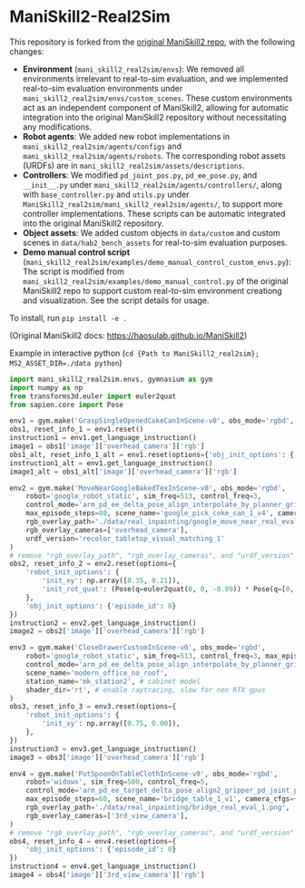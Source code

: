 # ManiSkill2-Real2Sim

This repository is forked from the [original ManiSkill2 repo](https://github.com/haosulab/ManiSkill2), with the following changes:
- **Environment** (`mani_skill2_real2sim/envs`): We removed all environments irrelevant to real-to-sim evaluation, and we implemented real-to-sim evaluation environments under `mani_skill2_real2sim/envs/custom_scenes`. These custom environments act as an independent component of ManiSkill2, allowing for automatic integration into the original ManiSkill2 repository without necessitating any modifications.
- **Robot agents**: We added new robot implementations in `mani_skill2_real2sim/agents/configs` and `mani_skill2_real2sim/agents/robots`. The corresponding robot assets (URDFs) are in `mani_skill2_real2sim/assets/descriptions`.
- **Controllers**: We modified `pd_joint_pos.py`, `pd_ee_pose.py`, and `__init__.py` under `mani_skill2_real2sim/agents/controllers/`, along with `base_controller.py` and `utils.py` under `ManiSkill2_real2sim/mani_skill2_real2sim/agents/`, to support more controller implementations. These scripts can be automatic integrated into the original ManiSkill2 repository.
- **Object assets**: We added custom objects in `data/custom` and custom scenes in `data/hab2_bench_assets` for real-to-sim evaluation purposes.
- **Demo manual control script** (`mani_skill2_real2sim/examples/demo_manual_control_custom_envs.py`): The script is modified from `mani_skill2_real2sim/examples/demo_manual_control.py` of the original ManiSkill2 repo to support custom real-to-sim environment creationg and visualization. See the script details for usage.


To install, run `pip install -e .`

(Original ManiSkill2 docs: https://haosulab.github.io/ManiSkill2)

Example in interactive python (`cd {Path to ManiSkill2_real2sim}; MS2_ASSET_DIR=./data python`)

```python
import mani_skill2_real2sim.envs, gymnasium as gym
import numpy as np
from transforms3d.euler import euler2quat
from sapien.core import Pose

env1 = gym.make('GraspSingleOpenedCokeCanInScene-v0', obs_mode='rgbd', prepackaged_config=True)
obs1, reset_info_1 = env1.reset()
instruction1 = env1.get_language_instruction()
image1 = obs1['image']['overhead_camera']['rgb']
obs1_alt, reset_info_1_alt = env1.reset(options={'obj_init_options': {'init_xy': [-0.35, -0.02], 'orientation': 'laid_vertically'}}) 
instruction1_alt = env1.get_language_instruction()
image1_alt = obs1_alt['image']['overhead_camera']['rgb']

env2 = gym.make('MoveNearGoogleBakedTexInScene-v0', obs_mode='rgbd', 
    robot='google_robot_static', sim_freq=513, control_freq=3,
    control_mode='arm_pd_ee_delta_pose_align_interpolate_by_planner_gripper_pd_joint_target_delta_pos_interpolate_by_planner',
    max_episode_steps=80, scene_name='google_pick_coke_can_1_v4', camera_cfgs={"add_segmentation": True},
    rgb_overlay_path='./data/real_inpainting/google_move_near_real_eval_1.png',
    rgb_overlay_cameras=['overhead_camera'],
    urdf_version='recolor_tabletop_visual_matching_1'
)
# remove "rgb_overlay_path", "rgb_overlay_cameras", and "urdf_version" if you do not want to overlay the real background
obs2, reset_info_2 = env2.reset(options={
    'robot_init_options': {
        'init_xy': np.array([0.35, 0.21]),
        'init_rot_quat': (Pose(q=euler2quat(0, 0, -0.09)) * Pose(q=[0, 0, 0, 1])).q,
    },
    'obj_init_options': {'episode_id': 0}
})
instruction2 = env2.get_language_instruction()
image2 = obs2['image']['overhead_camera']['rgb']

env3 = gym.make('CloseDrawerCustomInScene-v0', obs_mode='rgbd', 
    robot='google_robot_static', sim_freq=513, control_freq=3, max_episode_steps=113, 
    control_mode='arm_pd_ee_delta_pose_align_interpolate_by_planner_gripper_pd_joint_target_delta_pos_interpolate_by_planner',
    scene_name='modern_office_no_roof', 
    station_name='mk_station2', # cabinet model
    shader_dir='rt', # enable raytracing, slow for non RTX gpus
)
obs3, reset_info_3 = env3.reset(options={
    'robot_init_options': {
        'init_xy': np.array([0.75, 0.00]),
    },
})
instruction3 = env3.get_language_instruction()
image3 = obs3['image']['overhead_camera']['rgb']

env4 = gym.make('PutSpoonOnTableClothInScene-v0', obs_mode='rgbd', 
    robot='widowx', sim_freq=500, control_freq=5,
    control_mode='arm_pd_ee_target_delta_pose_align2_gripper_pd_joint_pos',
    max_episode_steps=60, scene_name='bridge_table_1_v1', camera_cfgs={"add_segmentation": True},
    rgb_overlay_path='./data/real_inpainting/bridge_real_eval_1.png',
    rgb_overlay_cameras=['3rd_view_camera'],
)
# remove "rgb_overlay_path", "rgb_overlay_cameras", and "urdf_version" if you do not want to overlay the real background
obs4, reset_info_4 = env4.reset(options={
    'obj_init_options': {'episode_id': 0}
})
instruction4 = env4.get_language_instruction()
image4 = obs4['image']['3rd_view_camera']['rgb']
```
